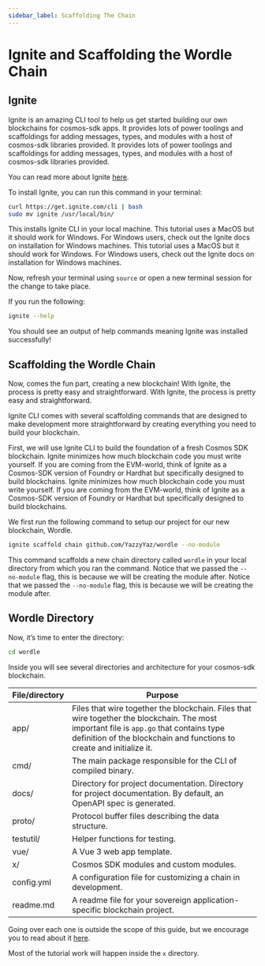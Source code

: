 ```yaml
---
sidebar_label: Scaffolding The Chain
---
```


# Ignite and Scaffolding the Wordle Chain
<!-- markdownlint-disable MD013 -->

## Ignite

Ignite is an amazing CLI tool to help us get started building our own blockchains for cosmos-sdk apps. It provides lots of power toolings and scaffoldings for adding messages, types, and modules with a host of cosmos-sdk libraries provided. It provides lots of power toolings and scaffoldings for adding messages, types, and modules with a host of cosmos-sdk libraries provided.

You can read more about Ignite [here](https://docs.ignite.com/).

To install Ignite, you can run this command in your terminal:

```sh
curl https://get.ignite.com/cli | bash
sudo mv ignite /usr/local/bin/
```

This installs Ignite CLI in your local machine. This tutorial uses a MacOS but it should work for Windows. For Windows users, check out the Ignite docs on installation for Windows machines. This tutorial uses a MacOS but it should work for Windows. For Windows users, check out the Ignite docs on installation for Windows machines.

Now, refresh your terminal using `source` or open a new terminal session for the change to take place.

If you run the following:

```sh
ignite --help
```

You should see an output of help commands meaning Ignite was installed successfully!

## Scaffolding the Wordle Chain

Now, comes the fun part, creating a new blockchain! With Ignite, the process is pretty easy and straightforward. With Ignite, the process is pretty easy and straightforward.

Ignite CLI comes with several scaffolding commands that are designed to make development more straightforward by creating everything you need to build your blockchain.

First, we will use Ignite CLI to build the foundation of a fresh Cosmos SDK blockchain. Ignite minimizes how much blockchain code you must write yourself. If you are coming from the EVM-world, think of Ignite as a Cosmos-SDK version of Foundry or Hardhat but specifically designed to build blockchains. Ignite minimizes how much blockchain code you must write yourself. If you are coming from the EVM-world, think of Ignite as a Cosmos-SDK version of Foundry or Hardhat but specifically designed to build blockchains.

We first run the following command to setup our project for our new blockchain, Wordle.

```sh
ignite scaffold chain github.com/YazzyYaz/wordle --no-module
```

This command scaffolds a new chain directory called `wordle` in your local directory from which you ran the command. Notice that we passed the `--no-module` flag, this is because we will be creating the module after. Notice that we passed the `--no-module` flag, this is because we will be creating the module after.

## Wordle Directory

Now, it’s time to enter the directory:

```sh
cd wordle
```

Inside you will see several directories and architecture for your cosmos-sdk blockchain.

| File/directory | Purpose                                                                                                                                                                                                          |
| -------------- | ---------------------------------------------------------------------------------------------------------------------------------------------------------------------------------------------------------------- |
| app/           | Files that wire together the blockchain. Files that wire together the blockchain. The most important file is `app.go` that contains type definition of the blockchain and functions to create and initialize it. |
| cmd/           | The main package responsible for the CLI of compiled binary.                                                                                                                                                     |
| docs/          | Directory for project documentation. Directory for project documentation. By default, an OpenAPI spec is generated.                                                                                              |
| proto/         | Protocol buffer files describing the data structure.                                                                                                                                                             |
| testutil/      | Helper functions for testing.                                                                                                                                                                                    |
| vue/           | A Vue 3 web app template.                                                                                                                                                                                        |
| x/             | Cosmos SDK modules and custom modules.                                                                                                                                                                           |
| config.yml     | A configuration file for customizing a chain in development.                                                                                                                                                     |
| readme.md      | A readme file for your sovereign application-specific blockchain project.                                                                                                                                        |

Going over each one is outside the scope of this guide, but we encourage you to read about it [here](https://docs.ignite.com/kb).

Most of the tutorial work will happen inside the `x` directory.
